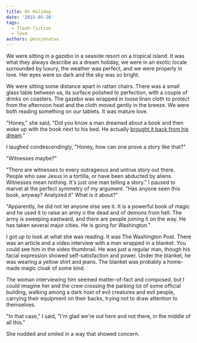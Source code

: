 ```yaml
---
title: On Holiday
date: '2015-05-26'
tags:
  - flash-fiction
  - love
authors: pensjonatus
---
```


We were sitting in a gazebo in a seaside resort on a tropical island. It was
what they always describe as a dream holiday, we were in an exotic locale
surrounded by luxury, the weather was perfect, and we were properly in love. Her
eyes were so dark and the sky was so bright.

<!-- truncate -->

We were sitting some distance apart in rattan chairs. There was a small glass
table between us, its surface polished to perfection, with a couple of drinks on
coasters. The gazebo was wrapped in loose linen cloth to protect from the
afternoon heat and the cloth moved gently in the breeze. We were both reading
something on our tablets. It was mature love.

"Honey," she said, "Did you know a man dreamed about a book and then woke up
with the book next to his bed. He actually
[brought it back from his dream](./the-book)."

I laughed condescendingly, "Honey, how can one prove a story like that?"

"Witnesses maybe?"

"There are witnesses to every outrageous and untrue story out there. People who
saw Jesus in a tortilla, or have been abducted by aliens. Witnesses mean
nothing. It's just one man telling a story." I paused to marvel at the perfect
symmetry of my argument. "Has anyone seen this book, anyway? Analyzed it" What
is it about?"

"Apparently, he did not let anyone else see it. It is a powerful book of magic
and he used it to raise an army o the dead and of demons from hell. The army is
sweeping eastward, and there are people joining it on the way. He has taken
several major cities. He is going for Washington."

I got up to look at what she was reading. It was The Washington Post. There was
an article and a video interview with a man wrapped in a blanket. You could see
him in the video thumbnail. He was just a regular man, though his facial
expression showed self-satisfaction and power. Under the blanket, he was wearing
a yellow shirt and jeans. The blanket was probably a home-made magic cloak of
some kind.

The woman interviewing him seemed matter-of-fact and composed, but I could
imagine her and the crew crossing the parking lot of some official building,
walking among a dark host of evil creatures and evil people, carrying their
equipment on their backs, trying not to draw attention to themselves.

"In that case," I said, "I'm glad we're out here and not there, in the middle of
all this."

She nodded and smiled in a way that showed concern.
